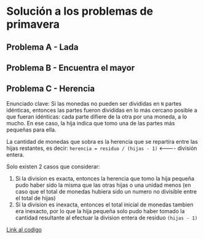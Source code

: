 # Solución a los problemas de primavera

## Problema A - Lada

## Problema B - Encuentra el mayor

## Problema C - Herencia

Enunciado clave: Si las monedas no pueden ser divididas en `N` partes idénticas, entonces
las partes fueron divididas en lo más cercano posible a que fueran idénticas: cada parte
difiere de la otra por una moneda, a lo mucho. En ese caso, la hija indica que tomo una
de las partes más pequeñas para ella.

La cantidad de monedas que sobra es la herencia que se repartira entre las hijas restantes,
es decir: `herencia = residuo / (hijas - 1)`  <---- división entera.

Solo existen 2 casos que considerar:
   1. Si la division es exacta, entonces la herencia que tomo la hija pequeña pudo haber sido
la misma que las otras hijas o una unidad menos (en caso que el total de monedas hubiera
sido un numero no divisible entre el total de hijas)
   2. Si la division es inexacta, entonces el total inicial de monedas tambien era inexacto,
por lo que la hija pequeña solo pudo haber tomado la cantidad resultante al efectuar la
division entera de residuo  `(hijas - 1)`

[Link al codigo](./C_Herencia.cpp)
